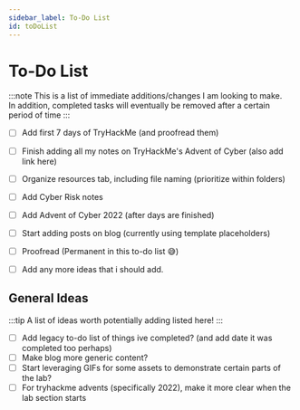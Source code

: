 ```yaml
---
sidebar_label: To-Do List
id: toDoList
---
```


# To-Do List

:::note 
This is a list of immediate additions/changes I am looking to make. <br /> In addition, completed tasks will eventually be removed after a certain period of time 
:::

- [ ] Add first 7 days of TryHackMe (and proofread them)
- [ ] Finish adding all my notes on TryHackMe's Advent of Cyber (also add link here)
- [ ] Organize resources tab, including file naming (prioritize within folders)
- [ ] Add Cyber Risk notes
- [ ] Add Advent of Cyber 2022 (after days are finished)
- [ ] Start adding posts on blog (currently using template placeholders)
- [ ] Proofread (Permanent in this to-do list 😅)
- [ ] Add any more ideas that i should add.


## General Ideas

:::tip 
A list of ideas worth potentially adding listed here!
:::

- [ ] Add legacy to-do list of things ive completed? (and add date it was completed too perhaps)
- [ ] Make blog more generic content?
- [ ] Start leveraging GIFs for some assets to demonstrate certain parts of the lab?
- [ ] For tryhackme advents (specifically 2022), make it more clear when the lab section starts
